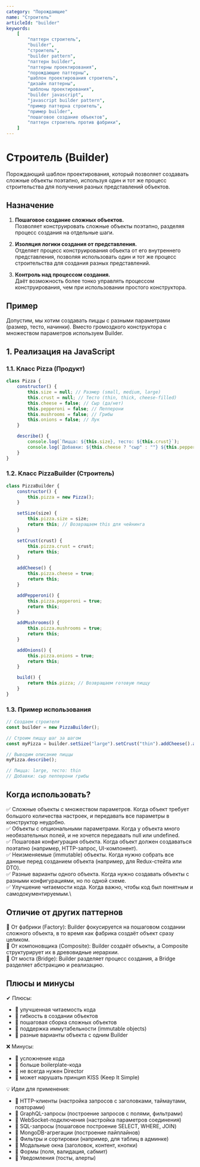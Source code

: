 ```yaml
---
category: "Порождающие"
name: "Строитель"
articleId: "builder"
keywords:
    [
        "паттерн строитель",
        "builder",
        "строитель",
        "builder pattern",
        "паттерн builder",
        "паттерны проектирования",
        "порождающие паттерны",
        "шаблон проектирования строитель",
        "дизайн паттерны",
        "шаблоны проектирования",
        "builder javascript",
        "javascript builder pattern",
        "пример паттерна строитель",
        "пример builder",
        "пошаговое создание объектов",
        "паттерн строитель против фабрики",
    ]
---
```


# Строитель (Builder)

Порождающий шаблон проектирования, который позволяет создавать сложные объекты поэтапно, используя один и тот же процесс строительства для получения разных представлений объектов.

## Назначение

1. **Пошаговое создание сложных объектов.**\
   Позволяет конструировать сложные объекты поэтапно, разделяя процесс создания на отдельные шаги.

2. **Изоляция логики создания от представления.**\
   Отделяет процесс конструирования объекта от его внутреннего представления, позволяя использовать один и тот же процесс строительства для создания разных представлений.

3. **Контроль над процессом создания.**\
   Даёт возможность более тонко управлять процессом конструирования, чем при использовании простого конструктора.

## Пример

Допустим, мы хотим создавать пиццы с разными параметрами (размер, тесто, начинки). Вместо громоздкого конструктора с множеством параметров используем Builder.

## 1. Реализация на JavaScript

### 1.1. Класс Pizza (Продукт)

```javascript
class Pizza {
    constructor() {
        this.size = null; // Размер (small, medium, large)
        this.crust = null; // Тесто (thin, thick, cheese-filled)
        this.cheese = false; // Сыр (да/нет)
        this.pepperoni = false; // Пепперони
        this.mushrooms = false; // Грибы
        this.onions = false; // Лук
    }

    describe() {
        console.log(`Пицца: ${this.size}, тесто: ${this.crust}`);
        console.log(`Добавки: ${this.cheese ? "сыр" : ""} ${this.pepperoni ? "пепперони" : ""} ${this.mushrooms ? "грибы" : ""} ${this.onions ? "лук" : ""}`);
    }
}
```

### 1.2. Класс PizzaBuilder (Строитель)

```javascript
class PizzaBuilder {
    constructor() {
        this.pizza = new Pizza();
    }

    setSize(size) {
        this.pizza.size = size;
        return this; // Возвращаем this для чейнинга
    }

    setCrust(crust) {
        this.pizza.crust = crust;
        return this;
    }

    addCheese() {
        this.pizza.cheese = true;
        return this;
    }

    addPepperoni() {
        this.pizza.pepperoni = true;
        return this;
    }

    addMushrooms() {
        this.pizza.mushrooms = true;
        return this;
    }

    addOnions() {
        this.pizza.onions = true;
        return this;
    }

    build() {
        return this.pizza; // Возвращаем готовую пиццу
    }
}
```

### 1.3. Пример использования

```javascript
// Создаем строителя
const builder = new PizzaBuilder();

// Строим пиццу шаг за шагом
const myPizza = builder.setSize("large").setCrust("thin").addCheese().addPepperoni().addMushrooms().build();

// Выводим описание пиццы
myPizza.describe();

// Пицца: large, тесто: thin
// Добавки: сыр пепперони грибы
```

## Когда использовать?

✅ Сложные объекты с множеством параметров. Когда объект требует большого количества настроек, и передавать все параметры в конструктор неудобно.\
✅ Объекты с опциональными параметрами. Когда у объекта много необязательных полей, и не хочется передавать null или undefined.\
✅ Пошаговая конфигурация объекта. Когда объект должен создаваться поэтапно (например, HTTP-запрос, UI-компонент).\
✅ Неизменяемые (immutable) объекты. Когда нужно собрать все данные перед созданием объекта (например, для Redux-стейта или DTO).\
✅ Разные варианты одного объекта. Когда нужно создавать объекты с разными конфигурациями, но по одной схеме.\
✅ Улучшение читаемости кода. Когда важно, чтобы код был понятным и самодокументируемым.\

## Отличие от других паттернов

🔹 От фабрики (Factory): Builder фокусируется на пошаговом создании сложного объекта, в то время как фабрика создаёт объект сразу целиком.\
🔹 От компоновщика (Composite): Builder создаёт объекты, а Composite структурирует их в древовидные иерархии.\
🔹 От моста (Bridge): Builder разделяет процесс создания, а Bridge разделяет абстракцию и реализацию.

## Плюсы и минусы

✔ Плюсы:

- 🔹 улучшенная читаемость кода
- 🔹 гибкость в создании объектов
- 🔹 пошаговая сборка сложных объектов
- 🔹 поддержка иммутабельности (immutable objects)
- 🔹 разные варианты объекта с одним Builder

❌ Минусы:

- 🔹 усложнение кода
- 🔹 больше boilerplate-кода
- 🔹 не всегда нужен Director
- 🔹 может нарушать принцип KISS (Keep It Simple)

💡 Идеи для применения:

- 🔹 HTTP-клиенты (настройка запросов с заголовками, таймаутами, повторами)
- 🔹 GraphQL-запросы (построение запросов с полями, фильтрами)
- 🔹 WebSocket-подключения (настройка параметров соединения)
- 🔹 SQL-запросы (пошаговое построение SELECT, WHERE, JOIN)
- 🔹 MongoDB-агрегации (построение пайплайнов)
- 🔹 Фильтры и сортировки (например, для таблиц в админке)
- 🔹 Модальные окна (заголовок, контент, кнопки)
- 🔹 Формы (поля, валидация, сабмит)
- 🔹 Уведомления (тосты, алерты)
